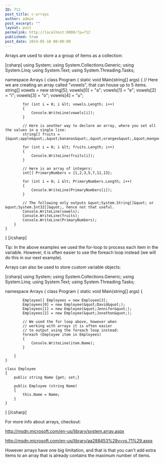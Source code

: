 ```yaml
---
ID: 712
post_title: c-arrays
author: admin
post_excerpt: ""
layout: post
permalink: http://localhost:8000/?p=712
published: true
post_date: 2014-05-10 00:00:00
---
```

Arrays are used to store a a group of items as a collection:

[csharp] using System; using System.Collections.Generic; using System.Linq; using System.Text; using System.Threading.Tasks;

namespace Arrays { class Program { static void Main(string[] args) { // Here we are creating an array called "vowels", that can house up to 5 items. string[] vowels = new string[5]; vowels[0] = "a"; vowels[1] = "e"; vowels[2] = "i"; vowels[3] = "o"; vowels[4] = "u";

            for (int i = 0; i &lt; vowels.Length; i++)
            {
                Console.WriteLine(vowels[i]);
            }
    
            // Here is another way to declare an array, where you set all the values in a single line:
            string[] fruits = {&quot;apple&quot;,&quot;bananas&quot;,&quot;oranges&quot;,&quot;mangoes&quot;};
    
            for (int i = 0; i &lt; fruits.Length; i++)
            {
                Console.WriteLine(fruits[i]);
            }
    
            // Here is an array of integers:
            int[] PrimaryNumbers = {1,2,3,5,7,11,13};
    
            for (int i = 0; i &lt; PrimaryNumbers.Length; i++)
            {
                Console.WriteLine(PrimaryNumbers[i]);
            }
    
            // The following only outputs &quot;System.String[]&quot; or &quot;System.Int32[]&quot;, hence not that useful. 
            Console.WriteLine(vowels);
            Console.WriteLine(fruits);
            Console.WriteLine(PrimaryNumbers);
        }
    }

} [/csharp]

Tip: In the above examples we used the for-loop to process each item in the variable. However, it is often easier to use the foreach loop instead (we will do this in our next example). 

Arrays can also be used to store custom variable objects:

[csharp] using System; using System.Collections.Generic; using System.Linq; using System.Text; using System.Threading.Tasks;

namespace Arrays { class Program { static void Main(string[] args) {

            Employee[] Employees = new Employee[3];
            Employees[0] = new Employee(&quot;David&quot;);
            Employees[1] = new Employee(&quot;Jennifer&quot;);
            Employees[2] = new Employee(&quot;Jonathon&quot;);
    
            // We used the for loop above, however when 
            // working with arrays it is often easier 
            // to output using the foreach loop instead:
            foreach (Employee item in Employees)
            {
                Console.WriteLine(item.Name);
            }
    
        }
    }
    
    class Employee
    {
        public string Name {get; set;}
    
        public Employee (string Name)
        {
            this.Name = Name;
        }
    }

} [/csharp] 

For more info about arrays, checkout:

<http://msdn.microsoft.com/en-us/library/system.array.aspx>

<http://msdn.microsoft.com/en-us/library/aa288453%28v=vs.71%29.aspx>

However arrays have one big limitation, and that is that you can't add extra items to an array that is already contains the maximum number of items.
